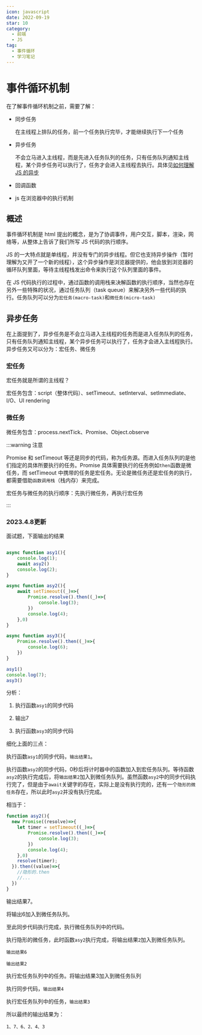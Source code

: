 ```yaml
---
icon: javascript
date: 2022-09-19
star: 10
category:
  - 前端
  - JS
tag:
  - 事件循环
  - 学习笔记
---
```


# 事件循环机制

在了解事件循环机制之前，需要了解：

- 同步任务

  在主线程上排队的任务，前一个任务执行完毕，才能继续执行下一个任务

- 异步任务

  不会立马进入主线程，而是先进入任务队列的任务，只有任务队列通知主线程，某个异步任务可以执行了，任务才会进入主线程去执行。具体见[如何理解 JS 的异步](./js-async.html)

- 回调函数

- js 在浏览器中的执行机制

## 概述

事件循环机制是 html 提出的概念，是为了协调事件，用户交互，脚本，渲染，网络等，从整体上告诉了我们所写 JS 代码的执行顺序。

JS 的一大特点就是单线程，并没有专门的异步线程。但它也支持异步操作（暂时理解为又开了一个新的线程），这个异步操作是浏览器提供的，他会放到浏览器的循环队列里面，等待主线程栈发出命令来执行这个队列里面的事件。

在 JS 代码执行的过程中，通过函数的调用栈来决解函数的执行顺序，当然也存在另外一些特殊的状况，通过任务队列（task queue）来解决另外一些代码的执行。任务队列可以分为`宏任务(macro-task)`和`微任务(micro-task)`

## 异步任务

在上面提到了，异步任务是不会立马进入主线程的任务而是进入任务队列的任务，只有任务队列通知主线程，某个异步任务可以执行了，任务才会进入主线程执行。异步任务又可以分为：宏任务、微任务

### 宏任务

宏任务就是所谓的主线程？

宏任务包含：script（整体代码）、setTimeout、setInterval、setImmediate、I/O、UI rendering

### 微任务

微任务包含：process.nextTick、Promise、Object.observe

:::warning 注意

Promise 和 setTimeout 等还是同步的代码，称为任务源。而进入任务队列的是他们指定的具体所要执行的任务。Promise 具体需要执行的任务例如`then`函数是微任务，而 setTimeout 中携带的任务是宏任务。无论是微任务还是宏任务的执行，都需要借助`函数调用栈`（栈内存）来完成。

宏任务与微任务的执行顺序：先执行微任务，再执行宏任务

:::


### 2023.4.8更新
面试题，下面输出的结果
```js

async function asy1(){
    console.log(1);
    await asy2()
    console.log(2);
}

async function asy2(){
    await setTimeout((_)=>{
        Promise.resolve().then((_)=>{
            console.log(3);
        })
        console.log(4);
    },0)
}

async function asy3(){
    Promise.resolve().then((_)=>{
        console.log(6);
    })
}

asy1()
console.log(7); 
asy3()

```

分析：

1. 执行函数`asy1`的同步代码

2. 输出7

3. 执行函数`asy3`的同步代码

   



细化上面的三点：

执行函数`asy1`的同步代码，`输出结果1`。

执行函数`asy2`的同步代码，0秒后将计时器中的函数加入到宏任务队列。等待函数`asy2`的执行完成后，将`输出结果2`加入到微任务队列。虽然函数`asy2`中的同步代码执行完了，但是由于`await`关键字的存在，实际上是没有执行完的，还有一个`隐形的微任务`存在，所以此时`asy2`并没有执行完成。

相当于：

```js
function asy2(){
  new Promise((resolve)=>{
    let timer = setTimeout((_)=>{
        Promise.resolve().then((_)=>{
            console.log(3);
        })
        console.log(4);
    },0)
    resolve(timer);
  }).then((value)=>{
    //隐形的.then
    //...
  })
}

```

输出结果7。

将输出6加入到微任务队列。

至此同步代码执行完成，执行微任务队列中的代码。

执行隐形的微任务，此时函数`asy2`执行完成，将输出结果`2`加入到微任务队列。

`输出结果6`

`输出结果2`

执行宏任务队列中的任务。将输出结果3加入到微任务队列

执行同步代码，`输出结果4`

执行宏任务队列中的任务，`输出结果3`

所以最终的输出结果为：

```
1、7、6、2、4、3
```

